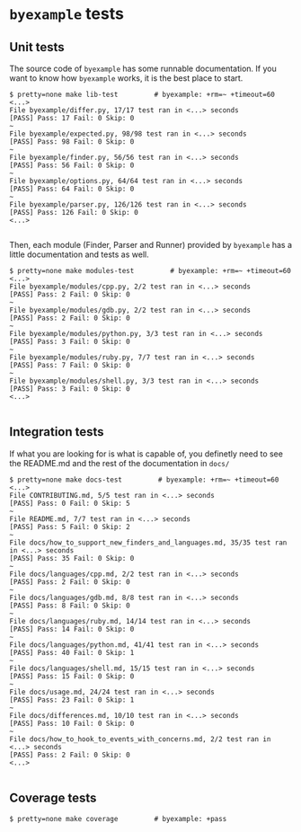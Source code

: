 # ``byexample`` tests

## Unit tests

The source code of ``byexample`` has some runnable documentation.
If you want to know how ``byexample`` works, it is the best place
to start.

```shell
$ pretty=none make lib-test         # byexample: +rm=~ +timeout=60
<...>
File byexample/differ.py, 17/17 test ran in <...> seconds
[PASS] Pass: 17 Fail: 0 Skip: 0
~
File byexample/expected.py, 98/98 test ran in <...> seconds
[PASS] Pass: 98 Fail: 0 Skip: 0
~
File byexample/finder.py, 56/56 test ran in <...> seconds
[PASS] Pass: 56 Fail: 0 Skip: 0
~
File byexample/options.py, 64/64 test ran in <...> seconds
[PASS] Pass: 64 Fail: 0 Skip: 0
~
File byexample/parser.py, 126/126 test ran in <...> seconds
[PASS] Pass: 126 Fail: 0 Skip: 0
<...>


```

Then, each module (Finder, Parser and Runner) provided by ``byexample`` has
a little documentation and tests as well.

```shell
$ pretty=none make modules-test         # byexample: +rm=~ +timeout=60
<...>
File byexample/modules/cpp.py, 2/2 test ran in <...> seconds
[PASS] Pass: 2 Fail: 0 Skip: 0
~
File byexample/modules/gdb.py, 2/2 test ran in <...> seconds
[PASS] Pass: 2 Fail: 0 Skip: 0
~
File byexample/modules/python.py, 3/3 test ran in <...> seconds
[PASS] Pass: 3 Fail: 0 Skip: 0
~
File byexample/modules/ruby.py, 7/7 test ran in <...> seconds
[PASS] Pass: 7 Fail: 0 Skip: 0
~
File byexample/modules/shell.py, 3/3 test ran in <...> seconds
[PASS] Pass: 3 Fail: 0 Skip: 0
<...>


```

## Integration tests

If what you are looking for is what is capable of, you definetly need
to see the README.md and the rest of the documentation in ``docs/``

```shell
$ pretty=none make docs-test         # byexample: +rm=~ +timeout=60
<...>
File CONTRIBUTING.md, 5/5 test ran in <...> seconds
[PASS] Pass: 0 Fail: 0 Skip: 5
~
File README.md, 7/7 test ran in <...> seconds
[PASS] Pass: 5 Fail: 0 Skip: 2
~
File docs/how_to_support_new_finders_and_languages.md, 35/35 test ran in <...> seconds
[PASS] Pass: 35 Fail: 0 Skip: 0
~
File docs/languages/cpp.md, 2/2 test ran in <...> seconds
[PASS] Pass: 2 Fail: 0 Skip: 0
~
File docs/languages/gdb.md, 8/8 test ran in <...> seconds
[PASS] Pass: 8 Fail: 0 Skip: 0
~
File docs/languages/ruby.md, 14/14 test ran in <...> seconds
[PASS] Pass: 14 Fail: 0 Skip: 0
~
File docs/languages/python.md, 41/41 test ran in <...> seconds
[PASS] Pass: 40 Fail: 0 Skip: 1
~
File docs/languages/shell.md, 15/15 test ran in <...> seconds
[PASS] Pass: 15 Fail: 0 Skip: 0
~
File docs/usage.md, 24/24 test ran in <...> seconds
[PASS] Pass: 23 Fail: 0 Skip: 1
~
File docs/differences.md, 10/10 test ran in <...> seconds
[PASS] Pass: 10 Fail: 0 Skip: 0
~
File docs/how_to_hook_to_events_with_concerns.md, 2/2 test ran in <...> seconds
[PASS] Pass: 2 Fail: 0 Skip: 0
<...>


```

## Coverage tests

```shell
$ pretty=none make coverage         # byexample: +pass

```
